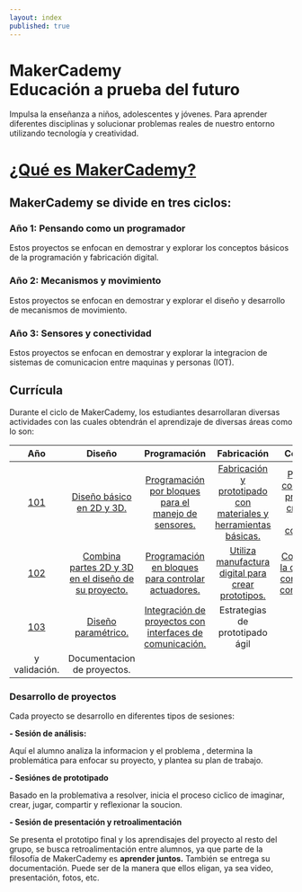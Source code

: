 ```yaml
---
layout: index
published: true
---
```


# MakerCademy <br/> Educación a prueba del futuro

Impulsa la enseñanza a niños, adolescentes y jóvenes. Para aprender diferentes disciplinas y solucionar problemas reales de nuestro entorno utilizando tecnología y creatividad.


# [¿Qué es MakerCademy?](https://makermex.github.io/Makercademy/modules/intro/makercademy/)

## MakerCademy se divide en tres ciclos:

### Año 1: Pensando como un programador

Estos proyectos se enfocan en demostrar y explorar los conceptos básicos de la programación y fabricación digital.

### Año 2: Mecanismos y movimiento
Estos proyectos se enfocan en demostrar y explorar el diseño y desarrollo de mecanismos de movimiento.

### Año 3: Sensores y conectividad
Estos proyectos se enfocan en demostrar y explorar la integracion de sistemas de comunicacion entre maquinas y personas (IOT).

## Currícula
Durante el ciclo de MakerCademy, los estudiantes desarrollaran diversas actividades con las cuales obtendrán el aprendizaje de diversas áreas como lo son:

| Año | Diseño | Programación | Fabricación | Comunidad |
| :---: | :---: | :---: | :---: | :---: |
| [101](http://learn.makercademy.com/modules/basico/101/) | [Diseño básico en 2D y 3D.](http://learn.makercademy.com/modules/referencias/cortadoralaser/) | [Programación por bloques para el manejo de sensores.](http://learn.makercademy.com/modules/referencias/Makecode/) | [Fabricación y prototipado con materiales y herramientas básicas.](http://learn.makercademy.com/modules/referencias/Carton/) | [Participa y comparte tus proyectos y creaciones con la  comunidad.](http://makermex.com/forum/makercademy-124) |
| [102](http://learn.makercademy.com/modules/mecanismos/Alimentador/) | [Combina partes 2D y 3D en el diseño de su proyecto.](http://learn.makercademy.com/modules/referencias/cnc/) | [Programación en bloques para controlar actuadores.](http://learn.makercademy.com/modules/referencias/Arduino/) | [Utiliza manufactura digital  para crear prototipos.](http://learn.makercademy.com/modules/referencias/Impresion3D/) | [Colabora con la comunidad, compartiendo conocimiento.](http://makermex.com/forum/makercademy-124) |
| [103](http://learn.makercademy.com/modules/iot/resources/) | [Diseño paramétrico.](http://learn.makercademy.com/modules/referencias/modelado3d/) | [Integración de proyectos con interfaces de comunicación.](http://learn.makercademy.com/modules/referencias/Python/) | Estrategias de prototipado ágil
y validación. | Documentacion de proyectos. |





### Desarrollo de proyectos

Cada proyecto se desarrollo en diferentes tipos de sesiones:

**- Sesión de análisis:**

Aquí el alumno analiza la informacion y el problema , determina la problemática para enfocar su proyecto, y plantea su plan de trabajo.

**- Sesiónes de prototipado**

Basado en la problemativa a resolver, inicia el proceso ciclico de imaginar, crear, jugar, compartir y reflexionar la soucion.

**- Sesión de presentación y retroalimentación**

Se presenta el prototipo final y los aprendisajes del proyecto al resto del grupo, se busca retroalimentación entre alumnos, ya que parte de la filosofía de MakerCademy es **aprender juntos.** También se entrega su documentación. Puede ser de la manera que ellos eligan, ya sea video, presentación, fotos, etc.
